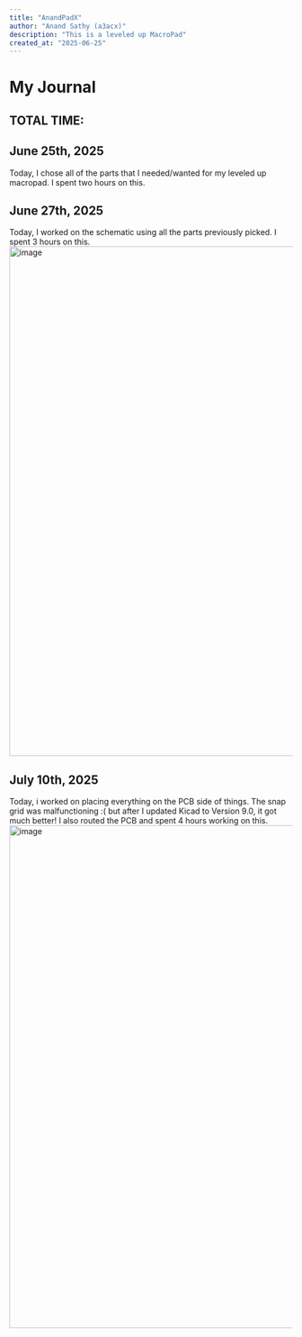 ```yaml
---
title: "AnandPadX"
author: "Anand Sathy (a3acx)"
description: "This is a leveled up MacroPad"
created_at: "2025-06-25"
---
```

# My Journal
## TOTAL TIME: 
## June 25th, 2025
Today, I chose all of the parts that I needed/wanted for my leveled up macropad. I spent two hours on this.
## June 27th, 2025
Today, I worked on the schematic using all the parts previously picked. I spent 3 hours on this.
<img width="1290" height="905" alt="image" src="https://github.com/user-attachments/assets/663dae26-f2ec-4b95-8aae-f06829d27472" />

## July 10th, 2025
Today, i worked on placing everything on the PCB side of things. The snap grid was malfunctioning :( but after I updated Kicad to Version 9.0, it got much better! I also routed the PCB and spent 4 hours working on this.
<img width="839" height="893" alt="image" src="https://github.com/user-attachments/assets/d882aa4f-19d3-416b-91eb-03b97f70f864" />
